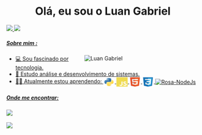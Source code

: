 <h1 align="center">Olá, eu sou o Luan Gabriel</h1>

<div>
  <a href="https://github.com/Luan-gab-oliveira">
  <img height="160em" src="https://github-readme-stats.vercel.app/api?username=Luan-gab-oliveira&show_icons=true&theme=react&include_all_commits=true&count_private=true"/>
  <img height="160em" src="https://github-readme-stats.vercel.app/api/top-langs/?username=Luan-gab-oliveira&layout=compact&langs_count=7&theme=react"/>
</div>



##### Sobre mim :

<img src="https://c.tenor.com/2uyENRmiUt0AAAAC/coding.gif" min-width="400px" max-width="400px" width="300px" align="right" alt="Luan Gabriel">
 
  - 💻 Sou fascinado por tecnologia.
  - 🏫 Estudo análise e desenvolvimento de sistemas.
  - 👨‍💻 Atualmente estou aprendendo: <img align="center" alt="Rosa-Python" height="25" width="30" src="https://raw.githubusercontent.com/devicons/devicon/master/icons/python/python-original.svg"> <img align="center" alt="Rafa-Js" height="25" width="30" src="https://raw.githubusercontent.com/devicons/devicon/master/icons/javascript/javascript-plain.svg"> <img align="center" alt="Rosa-HTML" height="25" width="30" src="https://raw.githubusercontent.com/devicons/devicon/master/icons/html5/html5-original.svg"> <img align="center" alt="Rosa-CSS" height="25" width="30" src="https://raw.githubusercontent.com/devicons/devicon/master/icons/css3/css3-original.svg"> <img align="center" alt="Rosa-NodeJs" height="25" width="30" src="https://icongr.am/devicon/nodejs-original.svg?size=128&color=currentColor">


##### Onde me encontrar:
<p align="left">
  
  <a href="https://www.linkedin.com/in/luan-oliveira-5188081b3/" alt="Linkedin">
  <img src="https://img.shields.io/badge/-Linkedin-0e76a8?style=for-the-badge&logo=Linkedin&logoColor=white&link=https://https://www.linkedin.com/in/luan-oliveira" /
  <a/>
  
  <a href = "dev.luanoliveira@gmail.com"><img src="https://img.shields.io/badge/-Gmail-%3333?style=for-the-badge&logo=gmail&logoColor=white" target="_blank"></a>

 
